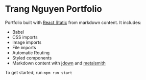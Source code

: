 # Trang Nguyen Portfolio

Portfolio built with [React Static](https://github.com/nozzle/react-static) from markdown content. It includes:
- Babel
- CSS imports
- Image imports
- File imports
- Automatic Routing
- Styled components
- Markdown content with [jdown](https://github.com/DanWebb/jdown) and [metalsmith](https://github.com/segmentio/metalsmith)

To get started, run `npm run start`
